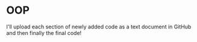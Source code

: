 # OOP
I'll upload each section of newly added code as a text document in GitHub and then finally the final code!
